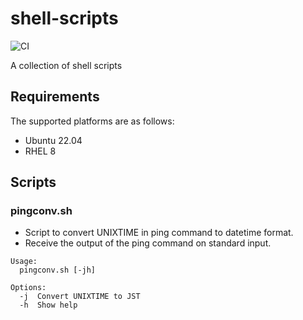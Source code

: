 # shell-scripts

![CI](https://github.com/tatsuto-iijima/shell-scripts/actions/workflows/test.yml/badge.svg)

A collection of shell scripts

## Requirements

The supported platforms are as follows:
- Ubuntu 22.04
- RHEL 8

## Scripts

### pingconv.sh

- Script to convert UNIXTIME in ping command to datetime format.
- Receive the output of the ping command on standard input.

```
Usage:
  pingconv.sh [-jh]

Options:
  -j  Convert UNIXTIME to JST
  -h  Show help
```